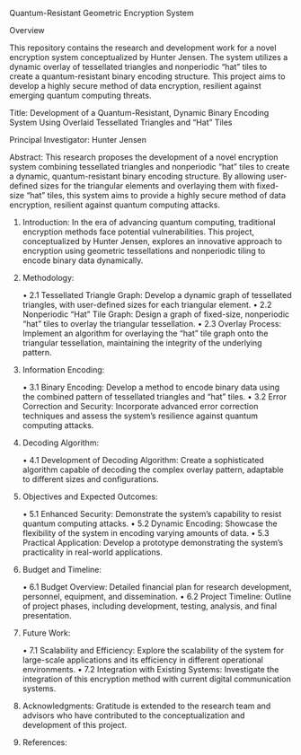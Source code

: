 Quantum-Resistant Geometric Encryption System

Overview

This repository contains the research and development work for a novel encryption system conceptualized by Hunter Jensen. The system utilizes a dynamic overlay of tessellated triangles and nonperiodic “hat” tiles to create a quantum-resistant binary encoding structure. This project aims to develop a highly secure method of data encryption, resilient against emerging quantum computing threats.


Title: Development of a Quantum-Resistant, Dynamic Binary Encoding System Using Overlaid Tessellated Triangles and “Hat” Tiles

Principal Investigator: Hunter Jensen

Abstract:
This research proposes the development of a novel encryption system combining tessellated triangles and nonperiodic “hat” tiles to create a dynamic, quantum-resistant binary encoding structure. By allowing user-defined sizes for the triangular elements and overlaying them with fixed-size “hat” tiles, this system aims to provide a highly secure method of data encryption, resilient against quantum computing attacks.

1. Introduction:
In the era of advancing quantum computing, traditional encryption methods face potential vulnerabilities. This project, conceptualized by Hunter Jensen, explores an innovative approach to encryption using geometric tessellations and nonperiodic tiling to encode binary data dynamically.

2. Methodology:

	•	2.1 Tessellated Triangle Graph: Develop a dynamic graph of tessellated triangles, with user-defined sizes for each triangular element.
	•	2.2 Nonperiodic “Hat” Tile Graph: Design a graph of fixed-size, nonperiodic “hat” tiles to overlay the triangular tessellation.
	•	2.3 Overlay Process: Implement an algorithm for overlaying the “hat” tile graph onto the triangular tessellation, maintaining the integrity of the underlying pattern.

3. Information Encoding:

	•	3.1 Binary Encoding: Develop a method to encode binary data using the combined pattern of tessellated triangles and “hat” tiles.
	•	3.2 Error Correction and Security: Incorporate advanced error correction techniques and assess the system’s resilience against quantum computing attacks.

4. Decoding Algorithm:

	•	4.1 Development of Decoding Algorithm: Create a sophisticated algorithm capable of decoding the complex overlay pattern, adaptable to different sizes and configurations.

5. Objectives and Expected Outcomes:

	•	5.1 Enhanced Security: Demonstrate the system’s capability to resist quantum computing attacks.
	•	5.2 Dynamic Encoding: Showcase the flexibility of the system in encoding varying amounts of data.
	•	5.3 Practical Application: Develop a prototype demonstrating the system’s practicality in real-world applications.

6. Budget and Timeline:

	•	6.1 Budget Overview: Detailed financial plan for research development, personnel, equipment, and dissemination.
	•	6.2 Project Timeline: Outline of project phases, including development, testing, analysis, and final presentation.

7. Future Work:

	•	7.1 Scalability and Efficiency: Explore the scalability of the system for large-scale applications and its efficiency in different operational environments.
	•	7.2 Integration with Existing Systems: Investigate the integration of this encryption method with current digital communication systems.

8. Acknowledgments:
Gratitude is extended to the research team and advisors who have contributed to the conceptualization and development of this project.

9. References:

